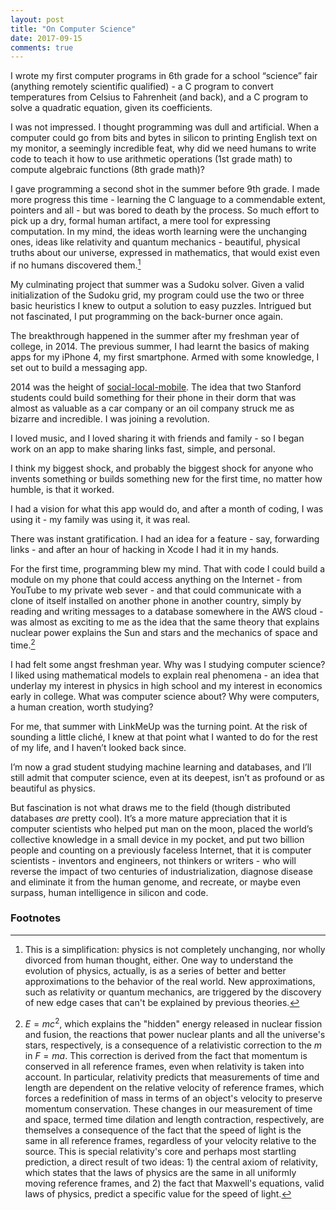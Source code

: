 ```yaml
---
layout: post
title: "On Computer Science"
date: 2017-09-15
comments: true
---
```


I wrote my first computer programs in 6th grade for a school “science” fair
(anything remotely scientific qualified) -
a C program to convert temperatures from Celsius to Fahrenheit (and back),
and a C program to solve a quadratic equation, given its coefficients.

I was not impressed.
I thought programming was dull and artificial.
When a computer could go from bits and bytes in silicon
to printing English text on my monitor, a seemingly incredible feat,
why did we need humans to write code to teach it
how to use arithmetic operations (1st grade math) to
compute algebraic functions (8th grade math)?

I gave programming a second shot in the summer before 9th grade.
I made more progress this time -
learning the C language to a commendable extent, pointers and all -
but was bored to death by the process.
So much effort to pick up a dry, formal human artifact,
a mere tool for expressing computation.
In my mind, the ideas worth learning
were the unchanging ones,
ideas like relativity and quantum mechanics -
beautiful, physical truths about our universe,
expressed in mathematics,
that would exist even if no humans discovered them.[^1]

My culminating project that summer was a Sudoku solver.
Given a valid initialization of the Sudoku grid,
my program could use the two or three basic heuristics I knew
to output a solution to easy puzzles.
Intrigued but not fascinated,
I put programming on the back-burner once again.

The breakthrough happened in the summer
after my freshman year of college, in 2014.
The previous summer, I had learnt
the basics of making apps for my iPhone 4,
my first smartphone.
Armed with some knowledge,
I set out to build a messaging app.

2014 was the height of [social-local-mobile](../assets/links/startups-social-local-mobile.pdf).
The idea that two Stanford students
could build something for their phone in their dorm
that was almost as valuable as a car company or an oil company
struck me as bizarre and incredible.
I was joining a revolution.

I loved music,
and I loved sharing it with friends and family -
so I began work on an app to make
sharing links fast, simple, and personal.

I think my biggest shock,
and probably the biggest shock for
anyone who invents something or builds something new
for the first time, no matter how humble,
is that it worked.

I had a vision for what this app would do,
and after a month of coding,
I was using it - my family was using it,
it was real.

There was instant gratification.
I had an idea for a feature -
say, forwarding links -
and after an hour of hacking in Xcode
I had it in my hands.

For the first time, programming blew my mind.
That with code I could build a
module on my phone that could
access anything on the Internet -
from YouTube to my private web sever -
and that could communicate with a clone
of itself installed on another phone
in another country,
simply by reading and writing messages
to a database somewhere in the AWS cloud -
was almost as exciting to me
as the idea that the same theory
that explains nuclear power
explains the Sun and stars and the mechanics of space and time.[^2]

I had felt some angst freshman year.
Why was I studying computer science?
I liked using mathematical models to explain real phenomena -
an idea that underlay my interest in physics in high school
and my interest in economics early in college.
What was computer science about?
Why were computers, a human creation, worth studying?

For me, that summer with LinkMeUp
was the turning point.
At the risk of sounding a little cliché,
I knew at that point what I wanted to do
for the rest of my life,
and I haven’t looked back since.

I’m now a grad student
studying machine learning and databases,
and I’ll still admit that computer science,
even at its deepest,
isn’t as profound or as beautiful as physics.

But fascination is not what draws me to the field
(though distributed databases *are* pretty cool).
It’s a more mature appreciation
that it is computer scientists who helped put man on the moon,
placed the world’s collective knowledge in a small device in my pocket,
and put two billion people and counting
on a previously faceless Internet,
that it is computer scientists -
inventors and engineers, not thinkers or writers -
who will reverse the impact of two centuries of industrialization,
diagnose disease and eliminate it from the human genome, and
recreate, or maybe even surpass, human intelligence in silicon and code.

<!-- I often wonder why I didn't start serious programming earlier.
There were two times when it could have taken off for me, after all.
Part of the answer is obviously personal interests and aptitude.
But another reason is that, as a kid born in the mid-90s,
I took computers for granted.
I was typing away on my Windows 98 in 1st grade,
having never known any other world.
But getting my first iPhone was different.
I remember my dad bringing home an early smartphone
from a business trip to Japan, when I was in elementary school.
I saw the evolution from flip phones to touchscreens to iPhones
happen in front of my eyes.
My revolution was the mobile revolution,
a revolution in which hundreds of millions of people
who would never own a personal computer
suddenly had Internet access in their hands. -->

### Footnotes

[^1]: This is a simplification: physics is not completely unchanging, nor wholly divorced from human thought, either. One way to understand the evolution of physics, actually, is as a series of better and better approximations to the behavior of the real world. New approximations, such as relativity or quantum mechanics, are triggered by the discovery of new edge cases that can't be explained by previous theories.<!--</br></br>
At the same time, the core laws of physics are more than macroscopic, empirical observations. To make this distinction clear, consider the following example: the fact that static friction is proportional to the weight vector of an object is not a core law of physics, but an empirical heuristic, an aggregate statement about the effect of electrostatic forces at the boundary between the object and the supporting surface. In contrast, Newton's second law, $F = ma$, is a core physical law, that if true, would apply equally to large objects (e.g. a baseball) as it would to subatomic particles (e.g. electrons). The distinctive characteristic of such laws is that they can explain even basic interactions between the most fundamental components of a system, such as the acceleration of an electron in the vicinity of a proton.</br></br>
Note also that relativity doesn't completely overthrow Newton's laws, but introduces subtle corrections to variables we might naively assume to be constants, such as mass. This is discussed in more detail in the next footnote.-->

[^2]: $E = mc^2$, which explains the "hidden" energy released in nuclear fission and fusion, the reactions that power nuclear plants and all the universe's stars, respectively, is a consequence of a relativistic correction to the $m$ in $F = ma$. This correction is derived from the fact that momentum is conserved in all reference frames, even when relativity is taken into account. In particular, relativity predicts that measurements of time and length are dependent on the relative velocity of reference frames, which forces a redefinition of mass in terms of an object's velocity to preserve momentum conservation. These changes in our measurement of time and space, termed time dilation and length contraction, respectively, are themselves a consequence of the fact that the speed of light is the same in all reference frames, regardless of your velocity relative to the source. This is special relativity's core and perhaps most startling prediction, a direct result of two ideas: 1) the central axiom of relativity, which states that the laws of physics are the same in all uniformly moving reference frames, and 2) the fact that Maxwell's equations, valid laws of physics, predict a specific value for the speed of light.
